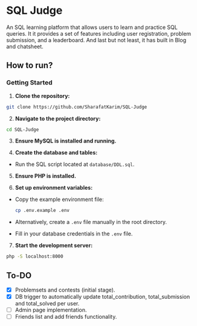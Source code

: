 # SQL Judge

An SQL learning platform that allows users to learn and practice SQL queries. It it provides a set of
features including user registration, problem submission, and a leaderboard. And last but not least, it has built in Blog and chatsheet.

## How to run?

### Getting Started

1. **Clone the repository:**

  ```bash
  git clone https://github.com/SharafatKarim/SQL-Judge
  ```

2. **Navigate to the project directory:**

  ```bash
  cd SQL-Judge
  ```

3. **Ensure MySQL is installed and running.**

4. **Create the database and tables:**

- Run the SQL script located at `database/DDL.sql`.

5. **Ensure PHP is installed.**

6. **Set up environment variables:**

- Copy the example environment file:

    ```bash
    cp .env.example .env
    ```

- Alternatively, create a `.env` file manually in the root directory.
- Fill in your database credentials in the `.env` file.

7. **Start the development server:**

  ```bash
  php -S localhost:8000
  ```

## To-DO

- [x] Problemsets and contests (initial stage).
- [x] DB trigger to automatically update total_contribution, total_submission and total_solved per user.
- [ ] Admin page implementation.
- [ ] Friends list and add friends functionality.
